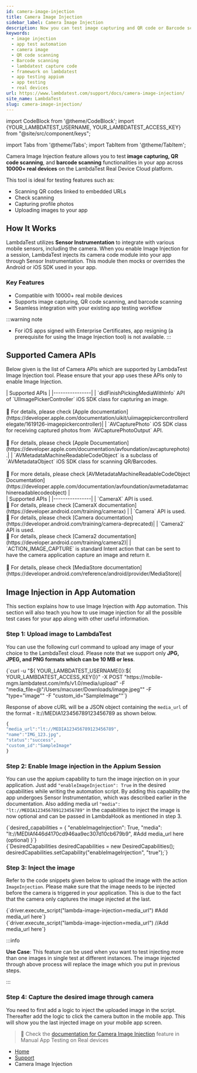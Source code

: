 ```yaml
---
id: camera-image-injection
title: Camera Image Injection
sidebar_label: Camera Image Injection
description: Now you can test image capturing and QR code or Barcode scanning in your app on LambdaTest Real Device Cloud Platform with 10000+ real mobile devices.
keywords:
  - image injection
  - app test automation
  - camera image
  - QR code scanning
  - Barcode scanning
  - lambdatest capture code
  - framework on lambdatest
  - app testing appium
  - app testing
  - real devices
url: https://www.lambdatest.com/support/docs/camera-image-injection/
site_name: LambdaTest
slug: camera-image-injection/
---
```


import CodeBlock from '@theme/CodeBlock';
import {YOUR_LAMBDATEST_USERNAME, YOUR_LAMBDATEST_ACCESS_KEY} from "@site/src/component/keys";

import Tabs from '@theme/Tabs';
import TabItem from '@theme/TabItem';

<script type="application/ld+json"
      dangerouslySetInnerHTML={{ __html: JSON.stringify({
       "@context": "https://schema.org",
        "@type": "BreadcrumbList",
        "itemListElement": [{
          "@type": "ListItem",
          "position": 1,
          "name": "Home",
          "item": "https://www.lambdatest.com"
        },{
          "@type": "ListItem",
          "position": 2,
          "name": "Support",
          "item": "https://www.lambdatest.com/support/docs/"
        },{
          "@type": "ListItem",
          "position": 3,
          "name": "Camera Image Injection",
          "item": "https://www.lambdatest.com/support/docs/camera-image-injection/"
        }]
      })
    }}
></script>
Camera Image Injection feature allows you to test **image capturing, QR code scanning**, and **barcode scanning** functionalities in your app across **10000+ real devices** on the LambdaTest Real Device Cloud platform.

This tool is ideal for testing features such as:

- Scanning QR codes linked to embedded URLs
- Check scanning
- Capturing profile photos
- Uploading images to your app

## How It Works
LambdaTest utilizes **Sensor Instrumentation** to integrate with various mobile sensors, including the camera. When you enable Image Injection for a session, LambdaTest injects its camera code module into your app through Sensor Instrumentation. This module then mocks or overrides the Android or iOS SDK used in your app.

### Key Features

- Compatible with 10000+ real mobile devices
- Supports image capturing, QR code scanning, and barcode scanning
- Seamless integration with your existing app testing workflow

:::warning note
- For iOS apps signed with Enterprise Certificates, app resigning (a prerequisite for using the Image Injection tool) is not available.
:::

## Supported Camera APIs

Below given is the list of Camera APIs which are supported by LambdaTest Image Injection tool. Please ensure that your app uses these APIs only to enable Image Injection.

<Tabs className="docs__val">

<TabItem value="bash" label="iOS >= version 13" default>

  <div className="lambdatest__codeblock">
    | Supported APIs |
    |----------------|
    | `didFinishPickingMediaWithInfo` API of `UIImagePickerController` iOS SDK class for capturing an image. <br /><br /> 📕 For details, please check [Apple documentation](https://developer.apple.com/documentation/uikit/uiimagepickercontrollerdelegate/1619126-imagepickercontroller)|
    | `AVCapturePhoto` iOS SDK class for receiving captured photos from `AVCapturePhotoOutput` API. <br /><br />📕 For details, please check [Apple Documentation](https://developer.apple.com/documentation/avfoundation/avcapturephoto).|
    | `AVMetadataMachineReadableCodeObject` is a subclass of `AVMetadataObject` iOS SDK class for scanning QR/Barcodes. <br /><br />📕 For more details, please check [AVMetadataMachineReadableCodeObject Documentation](https://developer.apple.com/documentation/avfoundation/avmetadatamachinereadablecodeobject) |
  </div>

</TabItem>

<TabItem value="powershell" label="Android >= version 9" default>

  <div className="lambdatest__codeblock">
    | Supported APIs |
    |----------------|
    | `CameraX` API is used. <br />📕 For details, please check [CameraX documentation](https://developer.android.com/training/camerax) |
    | `Camera` API is used. <br />📕 For details, please check [Camera documentation](https://developer.android.com/training/camera-deprecated)|
    | `Camera2` API is used. <br />📕 For details, please check [Camera2 documentation](https://developer.android.com/training/camera2)|
    | `ACTION_IMAGE_CAPTURE` is standard Intent action that can be sent to have the camera application capture an image and return it. <br /><br />📕 For details, please check [MediaStore documentation](https://developer.android.com/reference/android/provider/MediaStore)|
  </div>

</TabItem>
</Tabs>

## Image Injection in App Automation

This section explains how to use Image Injection with App automation. This section will also teach you how to use image injection for all the possible test cases for your app along with other useful information.

### Step 1: Upload image to LambdaTest

You can use the following curl command to upload any image of your choice to the LambdaTest cloud. Please note that we support only **JPG, JPEG, and PNG formats which can be 10 MB or less**.

<div className="lambdatest__codeblock">
<CodeBlock className="language-bash">
{`curl -u "${ YOUR_LAMBDATEST_USERNAME()}:${ YOUR_LAMBDATEST_ACCESS_KEY()}" -X POST "https://mobile-mgm.lambdatest.com/mfs/v1.0/media/upload" -F "media_file=@"/Users/macuser/Downloads/image.jpeg"" -F "type="image"" -F "custom_id="SampleImage""`}
</CodeBlock>
</div>

Response of above cURL will be a JSON object containing the `media_url` of the format - lt://MEDIA123456789123456789 as shown below.

```js
{
"media_url":"lt://MEDIA123456789123456789",
"name":"IMG_123.jpg",
"status":"success",
"custom_id":"SampleImage"
}
```

### Step 2: Enable Image injection in the Appium Session

You can use the appium capability to turn the image injection on in your application. Just add `"enableImageInjection": True` in the desired capabilities while writing the automation script. By adding this capability the app undergoes Sensor Instrumentation, which was described earlier in the documentation. Also adding media url `"media": "lt://MEDIA123456789123456789"` in the capabilities to inject the image is now optional and can be passed in LambdaHook as mentioned in step 3.

<Tabs className="docs__val">

<TabItem value="python" label="Python" default>
  <div className="lambdatest__codeblock">
  <CodeBlock className="language-python">
  {`desired_capabilities = {
    "enableImageInjection": True,
    "media": "lt://MEDIAf446d4170cd946aa9ec307d10cb679b9", #Add media_url here (optional)
  }`}
  </CodeBlock>
  </div>
</TabItem>


<TabItem value="JavaScript" label="JavaScript" default>
  <div className="lambdatest__codeblock">
  <CodeBlock className="language-javascript">
  {`DesiredCapabilities desiredCapabilities = new DesiredCapabilities();
desiredCapabilities.setCapability("enableImageInjection", "true");`}
  </CodeBlock>
  </div>
</TabItem>
</Tabs>

### Step 3: Inject the image

Refer to the code snippets given below to upload the image with the action `ImageInjection`. Please make sure that the image needs to be injected before the camera is triggered in your application. This is due to the fact that the camera only captures the image injected at the last. 

<Tabs className="docs__val">

<TabItem value="python" label="Python" default>
  <div className="lambdatest__codeblock">
  <CodeBlock className="language-python">
  {`driver.execute_script("lambda-image-injection=media_url") #Add media_url here`}
  </CodeBlock>
  </div>
</TabItem>


<TabItem value="JavaScript" label="JavaScript" default>
  <div className="lambdatest__codeblock">
  <CodeBlock className="language-javascript">
  {`driver.execute_script("lambda-image-injection=media_url") //Add media_url here`}
  </CodeBlock>
  </div>
</TabItem>
</Tabs>

:::info

**Use Case**: This feature can be used when you want to test injecting more than one images in single test at different instances. The image injected through above process will replace the image which you put in previous steps.

:::

### Step 4: Capture the desired image through camera

You need to first add a logic to inject the uploaded image in the script. Thereafter add the logic to click the camera button in the mobile app. This will show you the last injected image on your mobile app screen.

> 📕 Check the [documentation for Camera Image Injection](/support/docs/camera-image-injection-on-real-devices/) feature in Manual App Testing on Real devices


<nav aria-label="breadcrumbs">
  <ul className="breadcrumbs">
    <li className="breadcrumbs__item">
      <a className="breadcrumbs__link" target="_self" href="https://www.lambdatest.com">
        Home
      </a>
    </li>
    <li className="breadcrumbs__item">
      <a className="breadcrumbs__link" target="_self" href="https://www.lambdatest.com/support/docs/">
        Support
      </a>
    </li>
    <li className="breadcrumbs__item breadcrumbs__item--active">
      <span className="breadcrumbs__link">
      Camera Image Injection
      </span>
    </li>
  </ul>
</nav>

